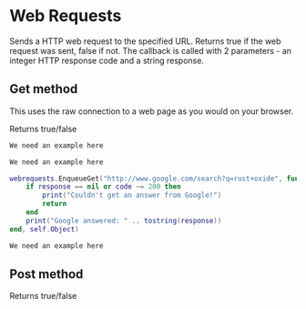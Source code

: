 # Web Requests

Sends a HTTP web request to the specified URL. Returns true if the web request was sent, false if not. The callback is called with 2 parameters - an integer HTTP response code and a string response.

## Get method

This uses the raw connection to a web page as you would on your browser.

Returns true/false

``` c#
We need an example here
```

``` javascript
We need an example here
```

``` lua
webrequests.EnqueueGet("http://www.google.com/search?q=rust+oxide", function(code, response)
    if response == nil or code ~= 200 then 
        print("Couldn't get an answer from Google!") 
        return 
    end
    print("Google answered: " .. tostring(response))
end, self.Object)
```

``` python
We need an example here
```

## Post method

Returns true/false
